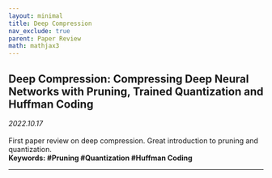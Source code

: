 ```yaml
---
layout: minimal
title: Deep Compression
nav_exclude: true
parent: Paper Review
math: mathjax3
---
```


## Deep Compression: Compressing Deep Neural Networks with Pruning, Trained Quantization and Huffman Coding

_2022.10.17_  
 <br>
First paper review on deep compression. Great introduction to pruning and quantization.  
**Keywords: #Pruning #Quantization #Huffman Coding**

---



<script>
MathJax = {
  tex: {
    inlineMath: [['$', '$'], ['\\(', '\\)']],
    displayMath: [['$$', '$$'], ['\[', '\]']]
  },
  svg: {
    fontCache: 'global'
  }
};
</script>
<script type="text/javascript" id="MathJax-script" async
  src="https://cdn.jsdelivr.net/npm/mathjax@3/es5/tex-svg.js">
</script>
